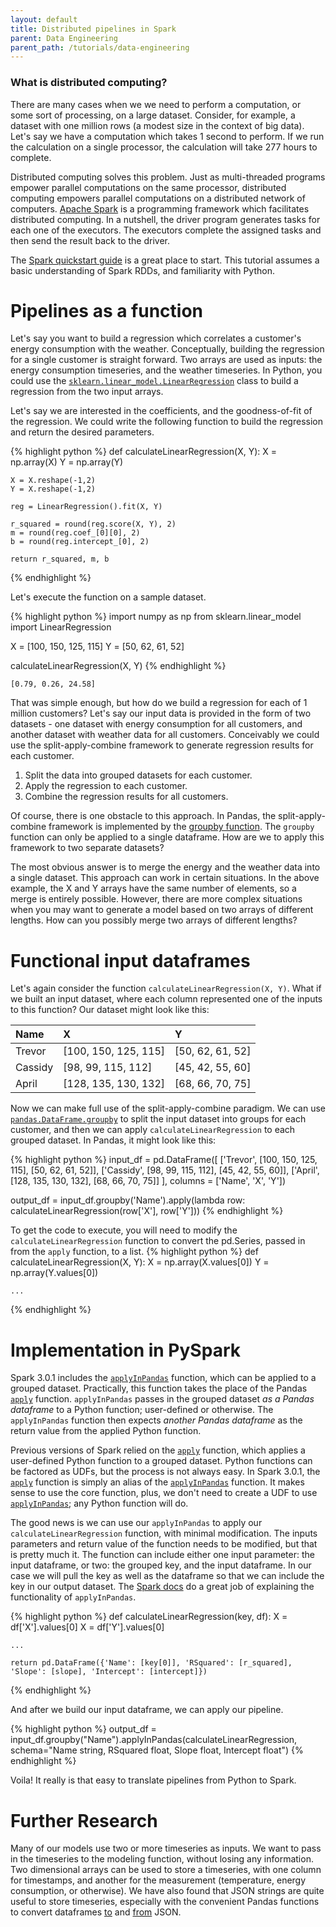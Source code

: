 ```yaml
---
layout: default
title: Distributed pipelines in Spark
parent: Data Engineering
parent_path: /tutorials/data-engineering
---
```

### What is distributed computing?
There are many cases when we we need to perform a computation, or some sort of processing, on a large dataset. Consider, for example, a dataset with one million rows (a modest size in the context of big data). Let's say we have a computation which takes 1 second to perform. If we run the calculation on a single processor, the calculation will take 277 hours to complete.

Distributed computing solves this problem. Just as multi-threaded programs empower parallel computations on the same processor, distributed computing empowers parallel computations on a distributed network of computers. [Apache Spark](https://spark.apache.org/docs/latest/quick-start.html) is a programming framework which facilitates distributed computing. In a nutshell, the driver program generates tasks for each one of the executors. The executors complete the assigned tasks and then send the result back to the driver.

The [Spark quickstart guide](https://spark.apache.org/docs/latest/quick-start.html) is a great place to start. This tutorial assumes a basic understanding of Spark RDDs, and familiarity with Python.


# **Pipelines as a function**
Let's say you want to build a regression which correlates a customer's energy consumption with the weather. Conceptually, building the regression for a single customer is straight forward. Two arrays are used as inputs: the energy consumption timeseries, and the weather timeseries. In Python, you could use the [`sklearn.linear_model.LinearRegression`](https://scikit-learn.org/stable/modules/generated/sklearn.linear_model.LinearRegression.html) class to build a regression from the two input arrays.

Let's say we are interested in the coefficients, and the goodness-of-fit of the regression. We could write the following function to build the regression and return the desired parameters.

{% highlight python %}
def calculateLinearRegression(X, Y):
    X = np.array(X)
    Y = np.array(Y)
    
    X = X.reshape(-1,2)
    Y = X.reshape(-1,2)

    reg = LinearRegression().fit(X, Y)
    
    r_squared = round(reg.score(X, Y), 2)
    m = round(reg.coef_[0][0], 2)
    b = round(reg.intercept_[0], 2)
    
    return r_squared, m, b
{% endhighlight %}

Let's execute the function on a sample dataset.

{% highlight python %}
import numpy as np
from sklearn.linear_model import LinearRegression

X = [100, 150, 125, 115]
Y = [50, 62, 61, 52]

calculateLinearRegression(X, Y)
{% endhighlight %}
```
[0.79, 0.26, 24.58]
```

That was simple enough, but how do we build a regression for each of 1 million customers? Let's say our input data is provided in the form of two datasets - one dataset with energy consumption for all customers, and another dataset with weather data for all customers. Conceivably we could use the split-apply-combine framework to generate regression results for each customer.

1. Split the data into grouped datasets for each customer.
2. Apply the regression to each customer.
3. Combine the regression results for all customers.

Of course, there is one obstacle to this approach. In Pandas, the split-apply-combine framework is implemented by the [groupby function](https://pandas.pydata.org/pandas-docs/stable/user_guide/groupby.html). The `groupby` function can only be applied to a single dataframe. How are we to apply this framework to two separate datasets?

The most obvious answer is to merge the energy and the weather data into a single dataset. This approach can work in certain situations. In the above example, the X and Y arrays have the same number of elements, so a merge is entirely possible. However, there are more complex situations when you may want to generate a model based on two arrays of different lengths. How can you possibly merge two arrays of different lengths?

# **Functional input dataframes**
Let's again consider the function `calculateLinearRegression(X, Y)`. What if we built an input dataset, where each column represented one of the inputs to this function? Our dataset might look like this:

|Name | X | Y |
| :-- | :-- | :-- |
| Trevor | [100, 150, 125, 115] | [50, 62, 61, 52] |
| Cassidy | [98, 99, 115, 112] | [45, 42, 55, 60] |
| April | [128, 135, 130, 132] | [68, 66, 70, 75] |

Now we can make full use of the split-apply-combine paradigm. We can use [`pandas.DataFrame.groupby`](https://pandas.pydata.org/pandas-docs/stable/reference/api/pandas.DataFrame.groupby.html) to split the input dataset into groups for each customer, and then we can apply `calculateLinearRegression` to each grouped dataset. In Pandas, it might look like this:

{% highlight python %}
input_df = pd.DataFrame([
				['Trevor', [100, 150, 125, 115], [50, 62, 61, 52]],
				['Cassidy', [98, 99, 115, 112], [45, 42, 55, 60]],
				['April', [128, 135, 130, 132], [68, 66, 70, 75]]
			],
			columns = ['Name', 'X', 'Y'])

output_df = input_df.groupby('Name').apply(lambda row: calculateLinearRegression(row['X'], row['Y']))
{% endhighlight %}

To get the code to execute, you will need to modify the `calculateLinearRegression` function to convert the pd.Series, passed in from the `apply` function, to a list.
{% highlight python %}
def calculateLinearRegression(X, Y):
    X = np.array(X.values[0])
    Y = np.array(Y.values[0])

    ...
{% endhighlight %}

# **Implementation in PySpark**
Spark 3.0.1 includes the [`applyInPandas`](https://spark.apache.org/docs/3.0.1/api/python/pyspark.sql.html?highlight=applyinpandas#pyspark.sql.GroupedData.applyInPandas) function, which can be applied to a grouped dataset. Practically, this function takes the place of the Pandas [`apply`](https://pandas.pydata.org/pandas-docs/stable/reference/api/pandas.DataFrame.apply.html) function. `applyInPandas` passes in the grouped dataset *as a Pandas dataframe* to a Python function; user-defined or otherwise. The `applyInPandas` function then expects *another Pandas dataframe* as the return value from the applied Python function.

Previous versions of Spark relied on the [`apply`](https://spark.apache.org/docs/3.0.1/api/python/pyspark.sql.html?highlight=apply#pyspark.sql.GroupedData.apply) function, which applies a user-defined Python function to a grouped dataset. Python functions can be factored as UDFs, but the process is not always easy. In Spark 3.0.1, the [`apply`](https://spark.apache.org/docs/3.0.1/api/python/pyspark.sql.html?highlight=apply#pyspark.sql.GroupedData.apply) function is simply an alias of the [`applyInPandas`](https://spark.apache.org/docs/3.0.1/api/python/pyspark.sql.html?highlight=applyinpandas#pyspark.sql.GroupedData.applyInPandas) function. It makes sense to use the core function, plus, we don't need to create a UDF to use [`applyInPandas`](https://spark.apache.org/docs/3.0.1/api/python/pyspark.sql.html?highlight=applyinpandas#pyspark.sql.GroupedData.applyInPandas); any Python function will do.

The good news is we can use our `applyInPandas` to apply our `calculateLinearRegression` function, with minimal modification. The inputs parameters and return value of the function needs to be modified, but that is pretty much it. The function can include either one input parameter: the input dataframe, or two: the grouped key, and the input dataframe. In our case we will pull the key as well as the dataframe so that we can include the key in our output dataset. The [Spark docs](https://spark.apache.org/docs/3.0.1/api/python/pyspark.sql.html?highlight=applyinpandas#pyspark.sql.GroupedData.applyInPandas) do a great job of explaining the functionality of `applyInPandas`.

{% highlight python %}
def calculateLinearRegression(key, df):
    X = df['X'].values[0]
    X = df['Y'].values[0]

    ...

    return pd.DataFrame({'Name': [key[0]], 'RSquared': [r_squared], 'Slope': [slope], 'Intercept': [intercept]})
{% endhighlight %}

And after we build our input dataframe, we can apply our pipeline.

{% highlight python %}
output_df = input_df.groupby("Name").applyInPandas(calculateLinearRegression, schema="Name string, RSquared float, Slope float, Intercept float")
{% endhighlight %}


Voila! It really is that easy to translate pipelines from Python to Spark.

# **Further Research**
Many of our models use two or more timeseries as inputs. We want to pass in the timeseries to the modeling function, without losing any information. Two dimensional arrays can be used to store a timeseries, with one column for timestamps, and another for the measurement (temperature, energy consumption, or otherwise). We have also found that JSON strings are quite useful to store timeseries, especially with the convenient Pandas functions to convert dataframes [to](https://pandas.pydata.org/pandas-docs/stable/reference/api/pandas.DataFrame.to_json.html) and [from](https://pandas.pydata.org/pandas-docs/stable/reference/api/pandas.read_json.html) JSON.